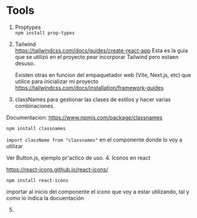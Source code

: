 # Tools

1. Proptypes  
   `npm install prop-types`
   

2. Tailwind  
   https://tailwindcss.com/docs/guides/create-react-app
    Esta es la guia que se utilizó en el proyecto pear incorporar Tailwind pero estaen desuso.

    Existen otras en funcion del empaquetador web (Vite, Next.js, etc) que utilice para inicializar mi proyecto
https://tailwindcss.com/docs/installation/framework-guides

3. classNames para gestionar las clases de estilos y hacer varias combinaciones.  
   
 Documentacion: 
 https://www.npmjs.com/package/classnames
   
   `npm install classnames`

   `import className from "classnames"` en el componente donde lo voy a utilizar 
   
   Ver Button.js, ejemplo pr'actico de uso.
4. Iconos en react

https://react-icons.github.io/react-icons/

`npm install react-icons`

importar al inicio del componente el icono que voy a estar utilizando, tal y como lo indica la docuentación 

5.   